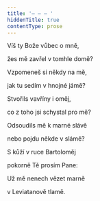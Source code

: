 ```yaml
---
title: '– – – '
hiddenTitle: true
contentType: prose
---
```


Víš ty Bože vůbec o mně,

žes mě zavřel v tomhle domě?

Vzpomeneš si někdy na mě,

jak tu sedím v hnojné jámě?

Stvořils vavříny i oměj,

co z toho jsi schystal pro mě?

Odsoudils mě k marné slávě

nebo pojdu někde v slámě?

S kůží v ruce Bartoloměj

pokorně Tě prosím Pane:

Už mě nenech vězet marně

v Leviatanově tlamě.
